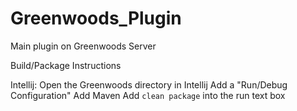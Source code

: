 # Greenwoods_Plugin
Main plugin on Greenwoods Server

Build/Package Instructions

Intellij:
Open the Greenwoods directory in Intellij
Add a "Run/Debug Configuration"
Add Maven
Add ```clean package``` into the run text box
